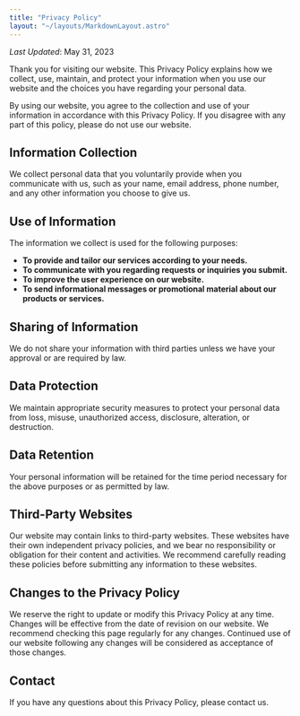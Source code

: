 ```yaml
---
title: "Privacy Policy"
layout: "~/layouts/MarkdownLayout.astro"
---
```


_Last Updated_: May 31, 2023

Thank you for visiting our website. This Privacy Policy explains how we collect, use, maintain, and protect your information when you use our website and the choices you have regarding your personal data.

By using our website, you agree to the collection and use of your information in accordance with this Privacy Policy. If you disagree with any part of this policy, please do not use our website.

## Information Collection

We collect personal data that you voluntarily provide when you communicate with us, such as your name, email address, phone number, and any other information you choose to give us.

## Use of Information

The information we collect is used for the following purposes:

- **To provide and tailor our services according to your needs.**
- **To communicate with you regarding requests or inquiries you submit.**
- **To improve the user experience on our website.**
- **To send informational messages or promotional material about our products or services.**

## Sharing of Information

We do not share your information with third parties unless we have your approval or are required by law.

## Data Protection

We maintain appropriate security measures to protect your personal data from loss, misuse, unauthorized access, disclosure, alteration, or destruction.

## Data Retention

Your personal information will be retained for the time period necessary for the above purposes or as permitted by law.

## Third-Party Websites

Our website may contain links to third-party websites. These websites have their own independent privacy policies, and we bear no responsibility or obligation for their content and activities. We recommend carefully reading these policies before submitting any information to these websites.

## Changes to the Privacy Policy

We reserve the right to update or modify this Privacy Policy at any time. Changes will be effective from the date of revision on our website. We recommend checking this page regularly for any changes. Continued use of our website following any changes will be considered as acceptance of those changes.

## Contact

If you have any questions about this Privacy Policy, please contact us.
